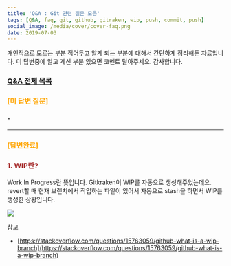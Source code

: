 ```yaml
---
title: 'Q&A : Git 관련 질문 모음'
tags: [Q&A, faq, git, github, gitraken, wip, push, commit, push]
social_image: /media/cover/cover-faq.png
date: 2019-07-03
---
```


개인적으로 모르는 부분 적어두고 알게 되는 부분에 대해서 간단하게 정리해둔 자료입니다.
미 답변중에 알고 계신 부분 있으면 코멘트 달아주세요. 감사합니다.

### [Q&A 전체 목록](https://blog.advenoh.pe.kr/java/QA-%EA%B0%9C%EB%B0%9C%EA%B4%80%EB%A0%A8-%EC%A7%88%EB%AC%B8-%EB%AA%A8%EC%9D%8C/)

### <span style="color:orange">[미 답변 질문]</span>

#### -

- - - -

### <span style="color:orange">[답변완료]</span>

### <span style="color:brown">1. WIP란?</span>
Work In Progress란 뜻입니다. Gitkraken이 WIP를 자동으로 생성해주었는데요. revert할 때 현재 브랜치에서 작업하는 파일이 있어서 자동으로 stash을 하면서 WIP를 생성한 상황입니다.

![](/media/git/QA-Git-관련-질문-모음/A87EE900-891F-4EEE-B1C5-BCD80F2B1BB0.png)

참고
* [https://stackoverflow.com/questions/15763059/github-what-is-a-wip-branch](https://stackoverflow.com/questions/15763059/github-what-is-a-wip-branch)
